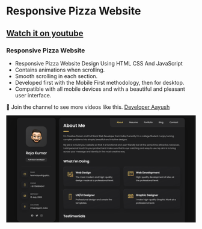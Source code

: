 # Responsive Pizza Website
## [Watch it on youtube]("Link")
### Responsive Pizza Website

- Responsive Pizza Website Design Using HTML CSS And JavaScript
- Contains animations when scrolling.
- Smooth scrolling in each section.
- Developed first with the Mobile First methodology, then for desktop.
- Compatible with all mobile devices and with a beautiful and pleasant user interface.

💙 Join the channel to see more videos like this. [Developer Aayush](https://www.youtube.com/@DeveloperAayush)

![preview img](/preview.png)
